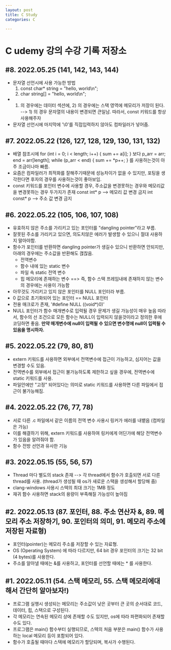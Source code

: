 ```yaml
---
layout: post
title: C Study
categories: C

---
```


# C udemy 강의 수강 기록 저장소

## #8. 2022.05.25 (141, 142, 143, 144)

* 문자열 선언시에 사용 가능한 방법
  1) const char* string = "hello, world\n";
  2) char string[] = "hello, world\n";
* 1) 의 경우에는 데이터 섹션에, 2) 의 경우에는 스택 영역에 메모리가 저장이 된다.
  --> 1) 의 경우 문자열의 내용이 변경되면 큰일남.
      따라서, const 키워드를 항상 사용해주자
* 문자열 선언시에 마지막에 '\0'를 직접입력하지 않아도 컴파일러가 넣어줌.

## #7. 2022.05.22 (126, 127, 128, 129, 130, 131, 132)
 
* 배열 참조시에 
   for (int i = 0; i < length; i++) { sum += a[i]; }
  보다
   p_arr = arr;
   end = arr[length];
   while (p_arr < end) { sum += *p++; }
  를 사용하는것이 아주 조금이나마 빠름.
* 요즘은 컴파일러가 최적화를 잘해주기때문에 성능차이가 없을 수 있지만,
  포팅을 생각한다면 후자의 경우를 사용하는것이 좋아보임.
* const 키워드를 포인터 변수에 사용할 경우, 주소값을 변경못하는 경우와 메모리값을 변경못하는 경우 두가지가 존재
  const int* p  --> 메모리 값 변경 금지
  int const* p  --> 주소 값 변경 금지
  
## #6. 2022.05.22 (105, 106, 107, 108)

* 유효하지 않은 주소를 가리키고 있는 포인터를 "dangling pointer"라고 부름.
* 잘못된 주소를 가리키고 있으면, 의도치않은 에러가 발생할 수 있으니 절대 사용하지 말아야함.
* 함수가 포인터를 반환하면 dangling pointer가 생길수 있으니 반환하면 안되지만,
  아래의 경우에는 주소값을 반환해도 괞찮음.
    - 전역변수
    - 함수 내에 있는 static 변수
    - 파일 속 static 전역 변수
    - 힙 메모리에 존재하는 변수
  ==> 즉, 함수 스택 프레임내에 존재하지 않는 변수의 경우에는 사용이 가능함
* 아무것도 가리키고 있지 않은 포인터를 NULL 포인터라 부름.
* 0 값으로 초기화되어 있는 포인터 == NULL 포인터
* 전용 매크로가 존재, '#define NULL ((void*)0)'
* NULL 포인터가 함수 매개변수로 입력될 경우 문제가 생길 가능성이 매우 높음
  따라서, 함수의 선 조건으로 모든 함수는 NULL이 입력되지 않을것이라고 정의한 후에 코딩하면 좋음.
  **만약 매개변수에 null이 입력될 수 있으면 변수명에 null이 입력될 수 있음을 명시하자.**

## #5. 2022.05.22 (79, 80, 81)

* extern 키워드를 사용하면 외부에서 전역변수에 접근이 가능하고, 심지어는 값을 변경할 수도 있음.
* 전역변수를 외부에서 접근이 불가능하도록 제한하고 싶을 경우에, 전역변수에 static 키워드를 사용.
* 파일안에만 "고정" 되어있다는 의미로 static 키워드를 사용하면 다른 파일에서 접근이 불가능해짐.

## #4. 2022.05.22 (76, 77, 78)

* 서로 다른 .c 파일에서 같은 이름의 전역 변수 사용시 링커가 에러를 내뱉음 (컴파일은 가능)
* 이를 해결하기 위해, extern 키워드를 사용하여 링커에게 어딘가에 해당 전역변수가 있음을 알려줘야 함.
* 함수 전방 선언과 유사한 기능

## #3. 2022.05.15 (55, 56, 57)

* Thread 마다 별도의 stack 존재 --> 각 thread에서 함수가 호출되면 서로 다른 thread를 사용.
  (thread가 생성될 때 os가 새로운 스택을 생성해서 할당해 줌)
* clang-windows 사용시 스텍의 최대 크기는 1MB 정도
* 재귀 함수 사용하면 stack의 용량이 부족해질 가능성이 높아짐


## #2. 2022.05.13 (87. 포인터, 88. 주소 연산자 &, 89. 메모리 주소 저장하기, 90. 포인터의 의미, 91. 메모리 주소에 저장된 자료형)

* 포인터(pointer)는 메모리 주소를 저장할 수 있는 자료형.
* OS (Operating System) 에 따라 다르지만, 64 bit 경우 포인터의 크기는 32 bit (4 bytes)를 사용한다.
* 주소를 알아낼 때에는 &를 사용하고, 포인터를 선언할 때에는 * 를 사용한다.


## #1. 2022.05.11 (54. 스택 메모리, 55. 스택 메모리에대해서 간단히 알아보자!)

* 프로그램 실행시 생성되는 메모리는 주소값이 낮은 곳부터 큰 곳의 순서대로 코드, 데이터, 힙, 스택으로 구성된다.
* 각 메모리는 연속된 메모리 상에 존재할 수도 있지만, os에 따라 파편화되어 존재할 수도 있다.
* 프로그램은 main() 함수부터 실행되므로, 스텍의 처음 부분은 main() 함수가 사용하는 local 메모리 등이 포함되어 있다.
* 함수가 호출될 때마다 스텍에 메모리가 할당되며, 복사가 수행된다.
